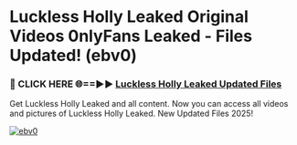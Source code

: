 # Luckless Holly Leaked Original Videos 0nlyFans Leaked - Files Updated! (ebv0)

<h3>🔴 CLICK HERE 🌐==►► <a href="https://tinyurl.com/brd5kh86" rel="nofollow">Luckless Holly Leaked Updated Files</a></h3>

Get Luckless Holly Leaked and all content. Now you can access all videos and pictures of Luckless Holly Leaked. New Updated Files 2025!

[![ebv0](https://i.imgur.com/K7sEzmb.gif)](https://tinyurl.com/brd5kh86)
